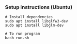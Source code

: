 ### Setup instructions (Ubuntu)
 ```
# Install dependencies
sudo apt install libglfw3-dev
sudo apt install libglm-dev

# To run program
bash run.sh
```

